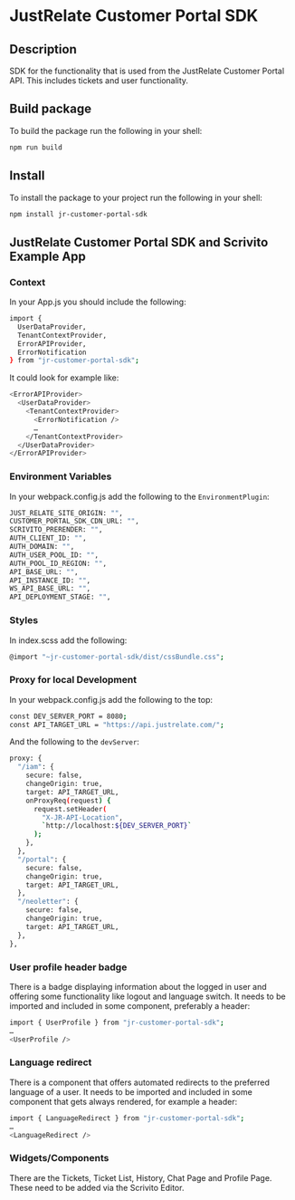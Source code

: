 # JustRelate Customer Portal SDK

## Description

SDK for the functionality that is used from the JustRelate Customer Portal API. This includes tickets and user functionality.

## Build package

To build the package run the following in your shell:

```bash
npm run build
```

## Install

To install the package to your project run the following in your shell:

```bash
npm install jr-customer-portal-sdk
```

## JustRelate Customer Portal SDK and Scrivito Example App

### Context

In your App.js you should include the following:

```bash
import {
  UserDataProvider,
  TenantContextProvider,
  ErrorAPIProvider,
  ErrorNotification
} from "jr-customer-portal-sdk";
```

It could look for example like:

```bash
<ErrorAPIProvider>
  <UserDataProvider>
    <TenantContextProvider>
      <ErrorNotification />
      …
    </TenantContextProvider>
  </UserDataProvider>
</ErrorAPIProvider>
```

### Environment Variables

In your webpack.config.js add the following to the `EnvironmentPlugin`:

```bash
JUST_RELATE_SITE_ORIGIN: "",
CUSTOMER_PORTAL_SDK_CDN_URL: "",
SCRIVITO_PRERENDER: "",
AUTH_CLIENT_ID: "",
AUTH_DOMAIN: "",
AUTH_USER_POOL_ID: "",
AUTH_POOL_ID_REGION: "",
API_BASE_URL: "",
API_INSTANCE_ID: "",
WS_API_BASE_URL: "",
API_DEPLOYMENT_STAGE: "",
```


### Styles

In index.scss add the following:

```bash
@import "~jr-customer-portal-sdk/dist/cssBundle.css";
```

### Proxy for local Development

In your webpack.config.js add the following to the top:

```bash
const DEV_SERVER_PORT = 8080;
const API_TARGET_URL = "https://api.justrelate.com/";
```

And the following to the `devServer`:

```bash
proxy: {
  "/iam": {
    secure: false,
    changeOrigin: true,
    target: API_TARGET_URL,
    onProxyReq(request) {
      request.setHeader(
        "X-JR-API-Location",
        `http://localhost:${DEV_SERVER_PORT}`
      );
    },
  },
  "/portal": {
    secure: false,
    changeOrigin: true,
    target: API_TARGET_URL,
  },
  "/neoletter": {
    secure: false,
    changeOrigin: true,
    target: API_TARGET_URL,
  },
},
```

### User profile header badge

There is a badge displaying information about the logged in user and offering some functionality like logout and language switch. It needs to be imported and included in some component, preferably a header:

```bash
import { UserProfile } from "jr-customer-portal-sdk";
…
<UserProfile />
```

### Language redirect

There is a component that offers automated redirects to the preferred language of a user. It needs to be imported and included in some component that gets always rendered, for example a header:

```bash
import { LanguageRedirect } from "jr-customer-portal-sdk";
…
<LanguageRedirect />
```

### Widgets/Components

There are the Tickets, Ticket List, History, Chat Page and Profile Page. These need to be added via the Scrivito Editor.
